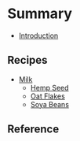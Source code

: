 # Summary

* [Introduction](introduction.md)

## Recipes

* [Milk](milk/index.md)
    * [Hemp Seed](milk/hemp-seed.md)
    * [Oat Flakes](milk/oat-flakes.md)
    * [Soya Beans](milk/soya-beans.md)

<!-- * [Breakfast](breakfast/index.md) -->
<!--     * [oats supreme](breakfast/index.md) -->

## Reference
